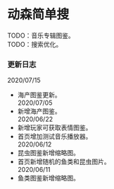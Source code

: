 # 动森简单搜
TODO：音乐专辑图鉴。  
TODO：搜索优化。

### 更新日志  
2020/07/15  
* 海产图鉴更新。  
2020/07/05  
* 新增海产图鉴。  
2020/06/22  
* 新增玩家可获取表情图鉴。  
* 首页增加测试音乐播放器。  
2020/06/12  
* 昆虫图鉴新增缩略图。  
* 首页新增随机的鱼类和昆虫图片。  
2020/06/11  
* 鱼类图鉴新增缩略图。